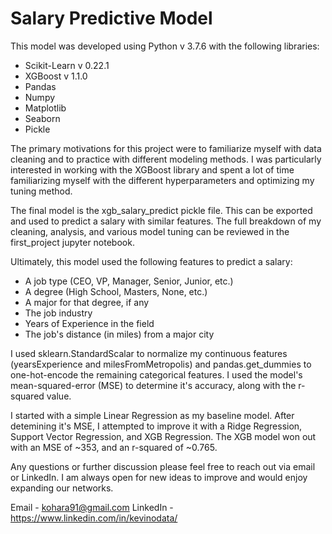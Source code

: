 # Salary Predictive Model

This model was developed using Python v 3.7.6 with the following libraries:
- Scikit-Learn v 0.22.1
- XGBoost v 1.1.0
- Pandas
- Numpy
- Matplotlib
- Seaborn
- Pickle

The primary motivations for this project were to familiarize myself with data cleaning and to practice with different modeling methods. I was particularly interested in working with the XGBoost library and spent a lot of time familiarizing myself with the different hyperparameters and optimizing my tuning method.

The final model is the xgb_salary_predict pickle file. This can be exported and used to predict a salary with similar features. The full breakdown of my cleaning, analysis, and various model tuning can be reviewed in the first_project jupyter notebook. 

Ultimately, this model used the following features to predict a salary:
- A job type (CEO, VP, Manager, Senior, Junior, etc.)
- A degree (High School, Masters, None, etc.)
- A major for that degree, if any
- The job industry
- Years of Experience in the field
- The job's distance (in miles) from a major city

I used sklearn.StandardScalar to normalize my continuous features (yearsExperience and milesFromMetropolis) and pandas.get_dummies to one-hot-encode the remaining categorical features. I used the model's mean-squared-error (MSE) to determine it's accuracy, along with the r-squared value. 

I started with a simple Linear Regression as my baseline model. After detemining it's MSE, I attempted to improve it with a Ridge Regression, Support Vector Regression, and XGB Regression. The XGB model won out with an MSE of ~353, and an r-squared of ~0.765.

Any questions or further discussion please feel free to reach out via email or LinkedIn. I am always open for new ideas to improve and would enjoy expanding our networks.

Email - kohara91@gmail.com
LinkedIn - https://www.linkedin.com/in/kevinodata/

